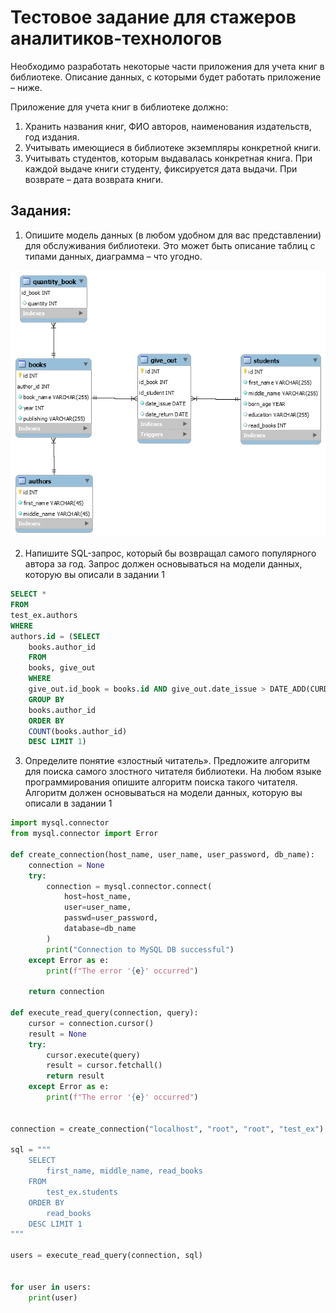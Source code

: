 # Тестовое задание для стажеров аналитиков-технологов


Необходимо разработать некоторые части приложения для учета книг в библиотеке. Описание
данных, с которыми будет работать приложение – ниже.

Приложение для учета книг в библиотеке должно:

1. Хранить названия книг, ФИО авторов, наименования издательств, год издания.
2. Учитывать имеющиеся в библиотеке экземпляры конкретной книги.
3. Учитывать студентов, которым выдавалась конкретная книга. При каждой выдаче
книги студенту, фиксируется дата выдачи. При возврате – дата возврата книги.

## Задания:
1. Опишите модель данных (в любом удобном для вас представлении) для обслуживания
библиотеки. Это может быть описание таблиц с типами данных, диаграмма – что угодно.


![ER-диаграмма БД](123.png)



2. Напишите SQL-запрос, который бы возвращал самого популярного автора за год. Запрос
должен основываться на модели данных, которую вы описали в задании 1


```SQL
SELECT * 
FROM 
test_ex.authors
WHERE
authors.id = (SELECT 
	books.author_id
	FROM 
	books, give_out
	WHERE 
	give_out.id_book = books.id AND give_out.date_issue > DATE_ADD(CURDATE(), INTERVAL -1 YEAR)
	GROUP BY 
	books.author_id	
	ORDER BY
	COUNT(books.author_id) 
	DESC LIMIT 1)

```

3. Определите понятие «злостный читатель». Предложите алгоритм для поиска самого
злостного читателя библиотеки. На любом языке программирования опишите алгоритм
поиска такого читателя. Алгоритм должен основываться на модели данных, которую вы
описали в задании 1

```python
import mysql.connector
from mysql.connector import Error

def create_connection(host_name, user_name, user_password, db_name):
    connection = None
    try:
        connection = mysql.connector.connect(
            host=host_name,
            user=user_name,
            passwd=user_password,
            database=db_name
        )
        print("Connection to MySQL DB successful")
    except Error as e:
        print(f"The error '{e}' occurred")

    return connection

def execute_read_query(connection, query):
    cursor = connection.cursor()
    result = None
    try:
        cursor.execute(query)
        result = cursor.fetchall()
        return result
    except Error as e:
        print(f"The error '{e}' occurred")


connection = create_connection("localhost", "root", "root", "test_ex")    

sql = """
    SELECT
        first_name, middle_name, read_books 
    FROM 
        test_ex.students
    ORDER BY
        read_books  
    DESC LIMIT 1  
"""

users = execute_read_query(connection, sql)


for user in users:
    print(user)
```    